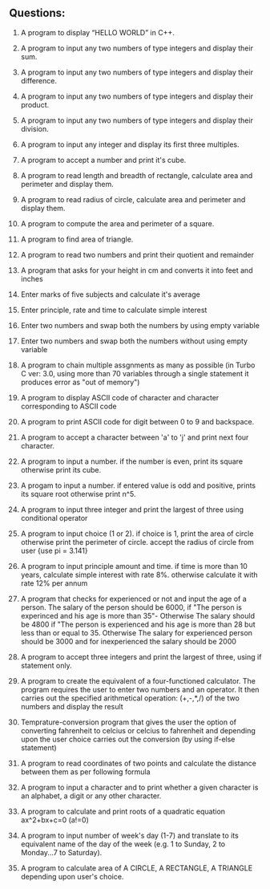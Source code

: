 ## Questions:

1. A program to display “HELLO WORLD” in C++.

2. A program to input any two numbers of type integers and display their sum.

3. A program to input any two numbers of type integers and display their difference.

4. A program to input any two numbers of type integers and display their product.

5. A program to input any two numbers of type integers and display their division.

6. A program to input any integer and display its first three multiples.

7. A program to accept a number and print it's cube.

8. A program to read length and breadth of rectangle, calculate area and perimeter and display them.

9. A program to read radius of circle, calculate area and perimeter and display them.

10. A program to compute the area and perimeter of a square.

11. A program to find area of triangle.

12. A program to read two numbers and print their quotient and remainder

13. A program that asks for your height in cm and converts it into feet and inches

14. Enter marks of five subjects and calculate it's average

15. Enter principle, rate and time to calculate simple interest

16. Enter two numbers and swap both the numbers by using empty variable

17. Enter two numbers and swap both the numbers without using empty variable

18. A program to chain multiple assgnments as many as possible (in Turbo C ver: 3.0, using more than 70 variables through a single statement it produces error as "out of memory")

19. A program to display ASCII code of character and character corresponding to ASCII code

0. A program to print ASCII code for digit between 0 to 9 and backspace.

21. A program to accept a character between 'a' to 'j' and print next four character.

22. A program to input a number. if the number is even, print its square otherwise print its cube.

23. A progam to input a number. if entered value is odd and positive, prints its square root otherwise print n^5.

24. A program to input three integer and print the largest of three using conditional operator

25. A program to input choice (1 or 2). if choice is 1, print the area of circle
otherwise print the perimeter of circle. accept the radius of circle from user {use pi = 3.141}

26. A program to input principle amount and time. if time is more than 10 years, calculate simple interest with rate 8%.
otherwise calculate it with rate 12% per annum

27. A program that checks for experienced or not and input the age of a person.
The salary of the person should be 6000, if "The person is experinced and his age is more than 35"-
Otherwise The salary should be 4800 if "The person is experienced and his age is more than 28 but less than or equal to 35. Otherwise The salary for experienced person should be 3000 and for inexperienced the salary should be 2000

28. A program to accept three integers and print the largest of three, using if statement only.

29. A program to create the equivalent of a four-functioned calculator. The program requires
the user to enter two numbers and an operator. It then carries out the specified arithmetical
operation: (+,-,\*,/) of the two numbers and display the result

30. Temprature-conversion program that gives the user the option of converting fahrenheit to celcius or celcius to fahrenheit and
depending upon the user choice carries out the conversion (by using if-else statement)

31. A program to read coordinates of two points and calculate the distance between them as per following formula

32. A program to input a character and to print whether a given character is an
alphabet, a digit or any other character.

33. A program to calculate and print roots of a quadratic equation ax^2+bx+c=0 (a!=0)

34. A program to input number of week's day (1-7) and translate to its equivalent name of the day
of the week (e.g. 1 to Sunday, 2 to Monday...7 to Saturday).

35. A program to calculate area of A CIRCLE, A RECTANGLE, A TRIANGLE depending upon user's choice.
